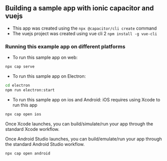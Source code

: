## Building a sample app with ionic capacitor and vuejs

* This app was created using the `npx @capacitor/cli create` command
* The vuejs project was created using vue cli 2 `npm install -g vue-cli`

### Running this example app on different platforms

* To run this sample app on web:
```bash
npx cap serve
```
* To run this sample app on Electron:
```bash
cd electron
npm run electron:start
```

* To run this sample app on ios and Android:
iOS requires using Xcode to run this app
```bash
npx cap open ios
```
Once Xcode launches, you can build/simulate/run your app through the standard Xcode workflow.

Once Android Studio launches, you can build/emulate/run your app through the standard Android Studio workflow.
```bash
npx cap open android
```
